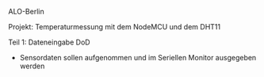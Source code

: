 ALO-Berlin

Projekt: Temperaturmessung mit dem NodeMCU und dem DHT11

Teil 1: Dateneingabe
DoD
- Sensordaten sollen aufgenommen und im Seriellen Monitor ausgegeben werden
